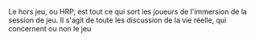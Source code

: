 Le hors jeu, ou HRP, est tout ce qui sort les joueurs de l'immersion de la session de jeu. Il s'agit de toute les discussion de la vie réelle, qui concernent ou non le jeu